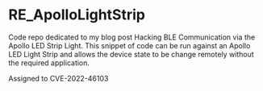 # RE_ApolloLightStrip
Code repo dedicated to my blog post Hacking BLE Communication via the Apollo LED Strip Light. This snippet of code can be run against an Apollo LED Light Strip and allows the device state to be change remotely without the required application.

Assigned to CVE-2022-46103
